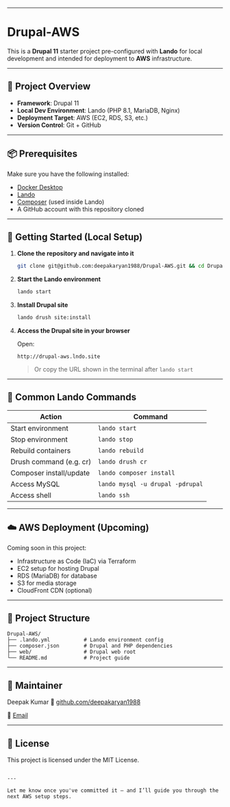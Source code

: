 
---


# Drupal-AWS

This is a **Drupal 11** starter project pre-configured with **Lando** for local development and intended for deployment to **AWS** infrastructure.

---

## 🔧 Project Overview

- **Framework**: Drupal 11
- **Local Dev Environment**: Lando (PHP 8.1, MariaDB, Nginx)
- **Deployment Target**: AWS (EC2, RDS, S3, etc.)
- **Version Control**: Git + GitHub

---

## 📦 Prerequisites

Make sure you have the following installed:

- [Docker Desktop](https://www.docker.com/products/docker-desktop/)
- [Lando](https://docs.lando.dev/basics/installation.html)
- [Composer](https://getcomposer.org/) (used inside Lando)
- A GitHub account with this repository cloned

---

## 🚀 Getting Started (Local Setup)

1. **Clone the repository and navigate into it**
   ```bash
   git clone git@github.com:deepakaryan1988/Drupal-AWS.git && cd Drupal-AWS

2. **Start the Lando environment**

   ```bash
   lando start
   ```

3. **Install Drupal site**

   ```bash
   lando drush site:install
   ```

4. **Access the Drupal site in your browser**

   Open:

   ```
   http://drupal-aws.lndo.site
   ```

   > Or copy the URL shown in the terminal after `lando start`

---

## 🧰 Common Lando Commands

| Action                  | Command                          |
| ----------------------- | -------------------------------- |
| Start environment       | `lando start`                    |
| Stop environment        | `lando stop`                     |
| Rebuild containers      | `lando rebuild`                  |
| Drush command (e.g. cr) | `lando drush cr`                 |
| Composer install/update | `lando composer install`         |
| Access MySQL            | `lando mysql -u drupal -pdrupal` |
| Access shell            | `lando ssh`                      |

---

## ☁️ AWS Deployment (Upcoming)

Coming soon in this project:

* Infrastructure as Code (IaC) via Terraform
* EC2 setup for hosting Drupal
* RDS (MariaDB) for database
* S3 for media storage
* CloudFront CDN (optional)

---

## 📂 Project Structure

```
Drupal-AWS/
├── .lando.yml           # Lando environment config
├── composer.json        # Drupal and PHP dependencies
├── web/                 # Drupal web root
└── README.md            # Project guide
```

---

## 👤 Maintainer

Deepak Kumar
🔗 [github.com/deepakaryan1988](https://github.com/deepakaryan1988)

🔗 [Email](deepakaryan1988@gmail.com)

---

## 📃 License

This project is licensed under the MIT License.

```

---

Let me know once you've committed it — and I’ll guide you through the next AWS setup steps.
```
